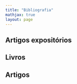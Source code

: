 ```yaml
---
title: "Bibliografia"
mathjax: true
layout: page
---
```


## Artigos expositórios

## Livros

## Artigos
